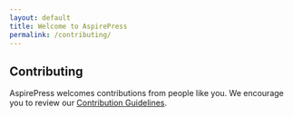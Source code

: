 ```yaml
---
layout: default
title: Welcome to AspirePress
permalink: /contributing/
---
```


## Contributing

AspirePress welcomes contributions from people like you. We encourage you to review
our [Contribution Guidelines](https://github.com/aspirepress/.github/blob/main/CONTRIBUTING.md).

